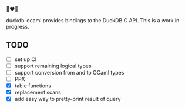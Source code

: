 🦆❤️🐫

duckdb-ocaml provides bindings to the DuckDB C API. This is a work in progress.

## TODO

- [ ] set up CI
- [ ] support remaining logical types
- [ ] support conversion from and to OCaml types
- [ ] PPX
- [x] table functions
- [x] replacement scans
- [x] add easy way to pretty-print result of query
